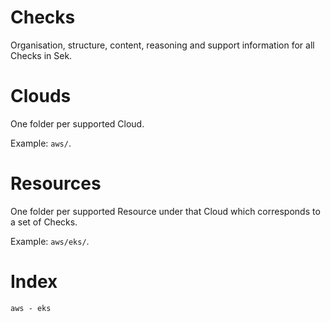 # Checks
Organisation, structure, content, reasoning and support information for all Checks in Sek.


# Clouds
One folder per supported Cloud.

Example: `aws/`.


# Resources
One folder per supported Resource under that Cloud which corresponds to a set of Checks.

Example: `aws/eks/`.


# Index
```
aws - eks
```

